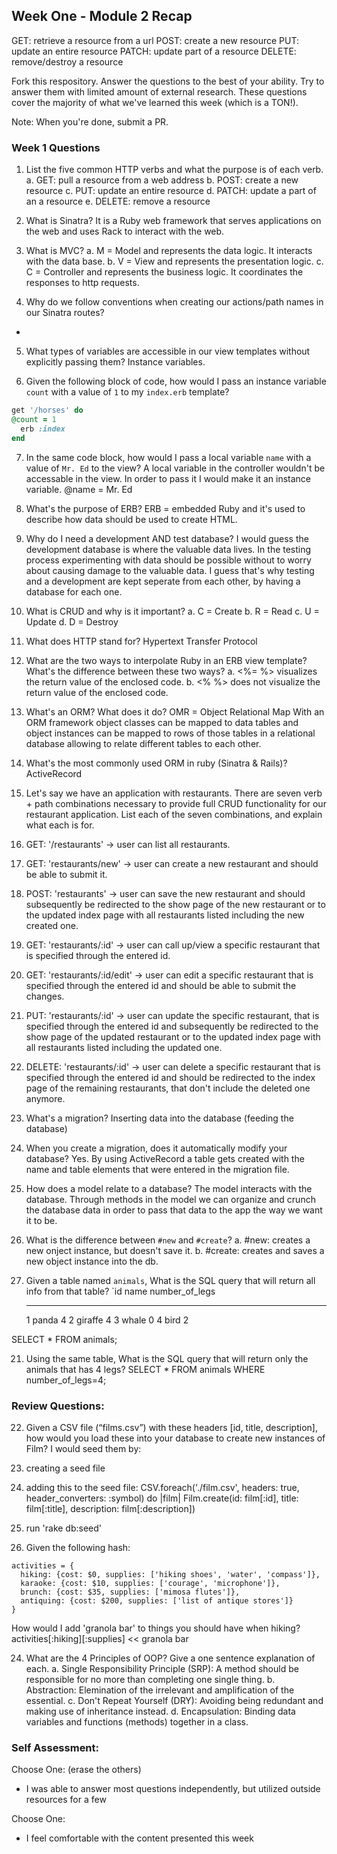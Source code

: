 ## Week One - Module 2 Recap
GET: retrieve a resource from a url
POST: create a new resource
PUT: update an entire resource
PATCH: update part of a resource
DELETE: remove/destroy a resource

Fork this respository. Answer the questions to the best of your ability. Try to answer them with limited amount of external research. These questions cover the majority of what we've learned this week (which is a TON!).

Note: When you're done, submit a PR.

### Week 1 Questions

1. List the five common HTTP verbs and what the purpose is of each verb.
  a. GET: pull a resource from a web address
  b. POST: create a new resource
  c. PUT: update an entire resource
  d. PATCH: update a part of an a resource
  e. DELETE: remove a resource
  
2. What is Sinatra?
  It is a Ruby web framework that serves applications on the web and uses Rack to interact with the web. 

3. What is MVC?
  a. M = Model and represents the data logic. It interacts with the data base.
  b. V = View and represents the presentation logic. 
  c. C = Controller and represents the business logic. It coordinates the responses to http requests.

4. Why do we follow conventions when creating our actions/path names in our Sinatra routes?
  -

5. What types of variables are accessible in our view templates without explicitly passing them?
  Instance variables.

6. Given the following block of code, how would I pass an instance variable `count` with a value of `1` to my `index.erb` template?

  ```ruby
  get '/horses' do
  @count = 1
    erb :index
  end
  ```

7. In the same code block, how would I pass a local variable `name` with a value of `Mr. Ed` to the view?
  A local variable in the controller wouldn't be accessable in the view. In order to pass it I would make it an instance         variable. @name = Mr. Ed
  
8. What's the purpose of ERB?
  ERB = embedded Ruby and it's used to describe how data should be used to create HTML.
  

9. Why do I need a development AND test database?
  I would guess the development database is where the valuable data lives. In the testing process experimenting with data       should be possible without to worry about causing damage to the valuable data. I guess that's why testing and a development   are kept seperate from each other, by having a database for each one.

10. What is CRUD and why is it important?
  a. C = Create
  b. R = Read
  c. U = Update
  d. D = Destroy

11. What does HTTP stand for?
  Hypertext Transfer Protocol

12. What are the two ways to interpolate Ruby in an ERB view template? What's the difference between these two ways?
  a. <%= %> visualizes the return value of the enclosed code.
  b. <% %>  does not visualize the return value of the enclosed code.

13. What's an ORM? What does it do?
  OMR = Object Relational Map
  With an ORM framework object classes can be mapped to data tables and object instances can be mapped to rows of those tables   in a relational database allowing to relate different tables to each other.

14. What's the most commonly used ORM in ruby (Sinatra & Rails)?
  ActiveRecord

15. Let's say we have an application with restaurants. There are seven verb + path combinations necessary to provide full CRUD  functionality for our restaurant application. List each of the seven combinations, and explain what each is for.
  1. GET: '/restaurants' -> user can list all restaurants.
  2. GET: 'restaurants/new' -> user can create a new restaurant and should be able to submit it.
  3. POST: 'restaurants' -> user can save the new restaurant and should subsequently be redirected to the show page of the new      restaurant or to the updated index page with all restaurants listed including the new created one.
  4. GET: 'restaurants/:id' -> user can call up/view a specific restaurant that is specified through the entered id.
  5. GET: 'restaurants/:id/edit' -> user can edit a specific restaurant that is specified through the entered id and should be      able to submit the changes.
  6. PUT: 'restaurants/:id' -> user can update the specific restaurant, that is specified through the entered id and                subsequently be redirected to the show page of the updated restaurant or to the updated index page with all restaurants        listed including the updated one.
  7. DELETE: 'restaurants/:id' -> user can delete a specific restaurant that is specified through the entered id and should be      redirected to the index page of the remaining restaurants, that don't include the deleted one anymore.

16. What's a migration?
  Inserting data into the database (feeding the database)

17. When you create a migration, does it automatically modify your database?
  Yes. By using ActiveRecord a table gets created with the name and table elements that were entered in the migration file. 

18. How does a model relate to a database?
  The model interacts with the database. Through methods in the model we can organize and crunch the database data in order to   pass that data to the app the way we want it to be.

19. What is the difference between `#new` and `#create`?
  a. #new: creates a new onject instance, but doesn't save it.
  b. #create: creates and saves a new object instance into the db.

20. Given a table named `animals`, What is the SQL query that will return all info from that table?
    `id     name        number_of_legs
    -----   ------      --------------
      1     panda       4
      2     giraffe     4
      3     whale       0
      4     bird        2
      
    
  SELECT * FROM animals;

21. Using the same table, What is the SQL query that will return only the animals that has 4 legs?
  SELECT * FROM animals WHERE number_of_legs=4;


### Review Questions:  
22. Given a CSV file (“films.csv”) with these headers [id, title, description], how would you load these into your database to create new instances of Film?
I would seed them by:
  1. creating a seed file
  2. adding this to the seed file: CSV.foreach('./film.csv', headers: true, header_converters: :symbol) do |film|
                                   Film.create(id: film[:id],
                                               title: film[:title],
                                               description: film[:description])
  3. run 'rake db:seed'
                                          
 

23. Given the following hash:
```
activities = {
  hiking: {cost: $0, supplies: ['hiking shoes', 'water', 'compass']},
  karaoke: {cost: $10, supplies: ['courage', 'microphone']},
  brunch: {cost: $35, supplies: ['mimosa flutes']},
  antiquing: {cost: $200, supplies: ['list of antique stores']}
}
```
How would I add 'granola bar' to things you should have when hiking?
 activities[:hiking][:supplies] << granola bar

24. What are the 4 Principles of OOP? Give a one sentence explanation of each.
  a. Single Responsibility Principle (SRP): A method should be responsible for no more than completing one single thing.
  b. Abstraction: Elemination of the irrelevant and amplification of the essential.
  c. Don't Repeat Yourself (DRY): Avoiding being redundant and making use of inheritance instead.
  d. Encapsulation: Binding data variables and functions (methods) together in a class.



### Self Assessment:
Choose One: (erase the others)
* I was able to answer most questions independently, but utilized outside resources for a few

Choose One:
* I feel comfortable with the content presented this week
